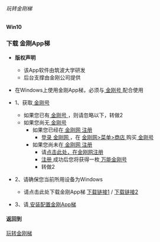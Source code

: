 ###### 玩转金刚梯
#### Win10
### 下载 金刚App梯

- <strong>版权声明</strong>
  - 该App软件由筑波大学研发
  - 后台支撑由金刚公司提供

- 在Windows上使用金刚App梯，必须与[ 金刚号 ](https://github.com/a2zitpro/web/blob/master/LadderFree/kkDictionary/KKID.md)配合使用
- 1、获取[ 金刚号 ](https://github.com/a2zitpro/web/blob/master/LadderFree/kkDictionary/KKID.md)
  - 如果您已有[ 金刚号 ](https://github.com/a2zitpro/web/blob/master/LadderFree/kkDictionary/KKID.md)，则请忽略以下，转做2
  - 如果您尚无[ 金刚号 ](https://github.com/a2zitpro/web/blob/master/LadderFree/kkDictionary/KKID.md)
    - 如果您已经在[ 金刚网 ](https://github.com/a2zitpro/web/blob/master/LadderFree/kkDictionary/KKSiteZh.md)[ 注册 ](https://github.com/a2zitpro/web/blob/master/LadderFree/kkDictionary/Registration.md)
      - [ 登录 ](https://www.atozitpro.net/zh/login/)[ 金刚网 ](https://github.com/a2zitpro/web/blob/master/LadderFree/kkDictionary/KKSiteZh.md)，在 [ 金刚网>菜单>商店 ](https://atozitpro.net/shop) 购买[ 金刚号 ](https://github.com/a2zitpro/web/blob/master/LadderFree/kkDictionary/KKID.md)
    - 如果您尚未在[ 金刚网 ](https://github.com/a2zitpro/web/blob/master/LadderFree/kkDictionary/KKSiteZh.md)[ 注册 ](https://github.com/a2zitpro/web/blob/master/LadderFree/kkDictionary/Registration.md)
      - 请[点击此处，在金刚网注册 ]()
      - [ 注册 ](https://github.com/a2zitpro/web/blob/master/LadderFree/kkDictionary/Registration.md)成功后您将获得一枚[ 万能金刚号 ](https://github.com/a2zitpro/web/blob/master/LadderFree/kkDictionary/KKIDMultipurpose.md)
      - 转做2

- 2、请确保您当前所用设备为Windows
  - 请点击此处下载金刚App梯 [下载链接1](https://github.com/a2zitpro/client/releases/download/v4.28/softether-vpnclient-v4.28-9669-beta-2018.09.11-windows-x86_x64-intel.exe) / [下载链接2](https://github.com/SoftEtherVPN/SoftEtherVPN_Stable/releases/download/v4.28-9669-beta/softether-vpnclient-v4.28-9669-beta-2018.09.11-windows-x86_x64-intel.exe)
- 3、请[ 安装配置金刚App梯 ](https://github.com/a2zitpro/web/blob/master/LadderFree/Windows/Win10/KKLadderAPPConfigure.md)



#### 返回到
[玩转金刚梯](https://github.com/a2zitpro/web/blob/master/LadderFree/A.md)

